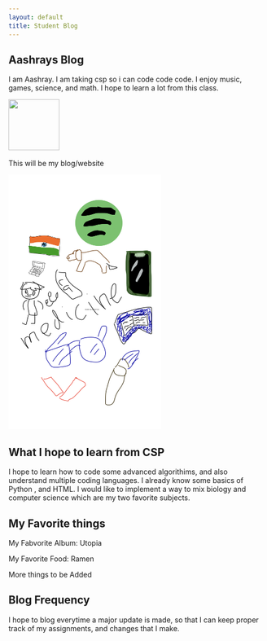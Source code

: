 ```yaml
---
layout: default
title: Student Blog
---
```



## Aashrays Blog 
I am Aashray. I am taking csp so i can code code code. I enjoy music, games, science, and math. I hope to learn a lot from this class.  


<img src="https://ca.slack-edge.com/TUDAF53UJ-U05MQST6J5V-5c6a070c7457-192"  style="height: 100px; width:100px;"/>


This will be my blog/website

<img src="images/drawing.png" width = "300" height = "500">


## What I hope to learn from CSP

I hope to learn how to code some advanced algorithims, and also understand multiple coding languages. I already know some basics of Python , and HTML. I would like to implement a way to mix biology and computer science which are my two favorite subjects. 

## My Favorite things

My Fabvorite Album: Utopia

My Favorite Food: Ramen

More things to be Added

## Blog Frequency

I hope to blog everytime a major update is made, so that I can keep proper track of my assignments, and changes that I make. 